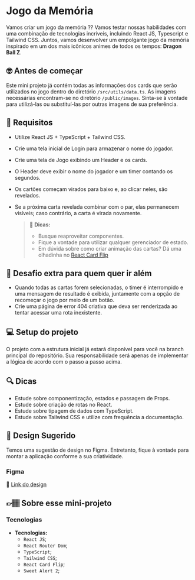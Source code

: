 # Jogo da Memória

Vamos criar um jogo da memória ?? Vamos testar nossas habilidades com uma combinação de tecnologias incríveis, incluindo React JS, Typescript e Tailwind CSS. Juntos, vamos desenvolver um empolgante jogo da memória inspirado em um dos mais icônicos animes de todos os tempos: **Dragon Ball Z**.

## 🤓 Antes de começar

Este mini projeto já contém todas as informações dos cards que serão utilizados no jogo dentro do diretório `/src/utils/data.ts`. As imagens necessárias encontram-se no diretório `/public/images`. Sinta-se à vontade para utilizá-las ou substituí-las por outras imagens de sua preferência.

## 🔨 Requisitos

- Utilize React JS + TypeScript + Tailwind CSS.
- Crie uma tela inicial de Login para armazenar o nome do jogador.
- Crie uma tela de Jogo exibindo um Header e os cards.
- O Header deve exibir o nome do jogador e um timer contando os segundos.
- Os cartões começam virados para baixo e, ao clicar neles, são revelados.
- Se a próxima carta revelada combinar com o par, elas permanecem visíveis; caso contrário, a carta é virada novamente.

  > 👀 **Dicas:**
  > - Busque reaproveitar componentes.
  > - Fique a vontade para utilizar qualquer gerenciador de estado.
  > - Em dúvida sobre como criar animação das cartas? Dá uma olhadinha no [React Card Flip](https://www.npmjs.com/package/react-card-flip)

## 🔨 Desafio extra para quem quer ir além

- Quando todas as cartas forem selecionadas, o timer é interrompido e uma mensagem de resultado é exibida, juntamente com a opção de recomeçar o jogo por meio de um botão.
- Crie uma página de error 404 criativa que deva ser renderizada ao tentar acessar uma rota inexistente.

## 💻 Setup do projeto

O projeto com a estrutura inicial já estará disponível para você na branch principal do repositório. Sua responsabilidade será apenas de implementar a lógica de acordo com o passo a passo acima.

## 🔍 Dicas

- Estude sobre componentização, estados e passagem de Props.
- Estude sobre criação de rotas no React.
- Estude sobre tipagem de dados com TypeScript.
- Estude sobre Tailwind CSS e utilize com frequência a documentação.

## 🎨 Design Sugerido

Temos uma sugestão de design no Figma. Entretanto, fique à vontade para montar a aplicação conforme a sua criatividade.

### Figma

🔗 [Link do design]()

## 👉🏽 Sobre esse mini-projeto

### Tecnologias

- **Tecnologias:**
  - `React JS`;
  - `React Router Dom`;
  - `TypeScript`;
  - `Tailwind CSS`;
  - `React Card Flip`;
  - `Sweet Alert 2`;

